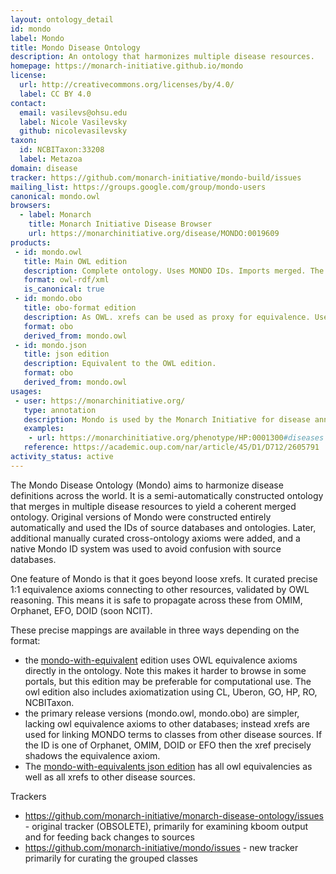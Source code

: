 ```yaml
---
layout: ontology_detail
id: mondo
label: Mondo
title: Mondo Disease Ontology
description: An ontology that harmonizes multiple disease resources.
homepage: https://monarch-initiative.github.io/mondo
license:
  url: http://creativecommons.org/licenses/by/4.0/
  label: CC BY 4.0
contact:
  email: vasilevs@ohsu.edu
  label: Nicole Vasilevsky
  github: nicolevasilevsky
taxon:
  id: NCBITaxon:33208
  label: Metazoa
domain: disease
tracker: https://github.com/monarch-initiative/mondo-build/issues
mailing_list: https://groups.google.com/group/mondo-users
canonical: mondo.owl
browsers:
  - label: Monarch
    title: Monarch Initiative Disease Browser
    url: https://monarchinitiative.org/disease/MONDO:0019609
products:
 - id: mondo.owl
   title: Main OWL edition
   description: Complete ontology. Uses MONDO IDs. Imports merged. The original mondo.owl without merged imports and with equivalence axioms can now be obtained from the release pages and is called mondo-with-equivalents.
   format: owl-rdf/xml
   is_canonical: true
 - id: mondo.obo
   title: obo-format edition
   description: As OWL. xrefs can be used as proxy for equivalence. Uses Mondo IDs.
   format: obo
   derived_from: mondo.owl
 - id: mondo.json
   title: json edition
   description: Equivalent to the OWL edition.
   format: obo
   derived_from: mondo.owl
usages:
 - user: https://monarchinitiative.org/
   type: annotation
   description: Mondo is used by the Monarch Initiative for disease annotations.
   examples:
    - url: https://monarchinitiative.org/phenotype/HP:0001300#diseases
   reference: https://academic.oup.com/nar/article/45/D1/D712/2605791
activity_status: active
---
```


The Mondo Disease Ontology (Mondo) aims to harmonize disease definitions across the world. It is a semi-automatically constructed ontology that merges in multiple disease resources to yield a coherent merged ontology. Original versions of Mondo were constructed entirely automatically and used the IDs of source databases and ontologies. Later, additional manually curated cross-ontology axioms were added, and a native Mondo ID system was used to avoid confusion with source databases.

One feature of Mondo is that it goes beyond loose xrefs. It curated precise 1:1 equivalence axioms connecting to other resources, validated by OWL reasoning. This means it is safe to propagate across these from OMIM, Orphanet, EFO, DOID (soon NCIT).

These precise mappings are available in three ways depending on the format:

 - the [mondo-with-equivalent](http://purl.obolibrary.org/obo/mondo/mondo-with-equivalents.owl) edition uses OWL equivalence axioms directly in the ontology. Note this makes it harder to browse in some portals, but this edition may be preferable for computational use. The owl edition also includes axiomatization using CL, Uberon, GO, HP, RO, NCBITaxon.
 - the primary release versions (mondo.owl, mondo.obo) are simpler, lacking owl equivalence axioms to other databases; instead xrefs are used for linking MONDO terms to classes from other disease sources. If the ID is one of Orphanet, OMIM, DOID or EFO then the xref precisely shadows the equivalence axiom.
- The [mondo-with-equivalents json edition](http://purl.obolibrary.org/obo/mondo/mondo-with-equivalents.json) has all owl equivalencies as well as all xrefs to other disease sources.
  
Trackers

 - https://github.com/monarch-initiative/monarch-disease-ontology/issues - original tracker (OBSOLETE), primarily for examining kboom output and for feeding back changes to sources
 - https://github.com/monarch-initiative/mondo/issues - new tracker primarily for curating the grouped classes
